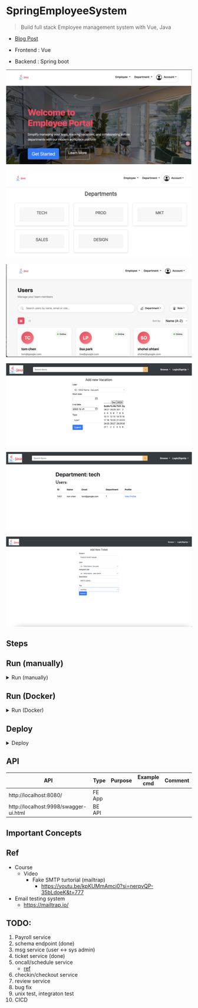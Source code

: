 # SpringEmployeeSystem
> Build full stack Employee management system with Vue, Java

- [Blog Post](https://yennj12.js.org/yennj12_blog_V4/posts/spring-boot-vue-employee-management-system/)
  
- Frontend : Vue
- Backend : Spring boot

<p align="center"><img src ="./doc/pic/demo_v2_1.png"></p>

<p align="center"><img src ="./doc/pic/demo_v2_2.png"></p>

<p align="center"><img src ="./doc/pic/demo_v2_3.png"></p>

<p align="center"><img src ="./doc/pic/demo_4.png"></p>

<p align="center"><img src ="./doc/pic/demo_5.png"></p>

<p align="center"><img src ="./doc/pic/demo_6.png"></p>

## Steps


## Run (manually)

<details>
<summary>Run (manually)</summary>

```bash
#---------------------------
# Run BE app
#---------------------------

# build
mvn package

# run
java -jar target/springEmployeeSystem-0.0.1-SNAPSHOT.jar
```

```bash
#---------------------------
# Run FE app
#---------------------------

cd springEmployeeSystem/frontend/employee-system-ui

npm run serve
```

</details>


## Run (Docker)

<details>
<summary>Run (Docker)</summary>

```bash
docker-compose up
```
</details>


## Deploy

<details>
<summary>Deploy</summary>

```bash

# Backend - Build and push
git clone https://github.com/yennanliu/SpringPlayground.git
cd SpringPlayground/ShoppingCart/Backend

docker build -t shopping-cart-backend .
docker tag shopping-cart-backend:latest <BACKEND_ECR_URI>:latest
docker push <BACKEND_ECR_URI>:latest

# Frontend - Build and push
cd ../Frondend/ecommerce-ui

docker build -t shopping-cart-frontend .
docker tag shopping-cart-frontend:latest <FRONTEND_ECR_URI>:latest
docker push <FRONTEND_ECR_URI>:latest
```

</details>

## API

| API | Type | Purpose | Example cmd | Comment|
| ----- | -------- | ---- | ----- | ---- |
| http://localhost:8080/ |  FE App | | |
| http://localhost:9998/swagger-ui.html |  BE API | | |


## Important Concepts

## Ref

- Course
    - Video
        - Fake SMTP turtorial (mailtrap)
            - https://youtu.be/kpKUMmAmcj0?si=nerpvQP-35bLdoeK&t=777
- Email testing system
    - https://mailtrap.io/


## TODO:

1. Payroll service
2. schema endpoint (done)
3. msg service (user <-> sys admin)
4. ticket service (done)
5. oncall/schedule service
    - [ref](https://developers.google.com/optimization/scheduling/employee_scheduling?hl=zh-tw&fbclid=IwAR3pPBfOG6MXgRinsq8s7SK7UNOH4Va6bKDY6dyakpUy1TBtlpz9WYe7ujg#assi)
6. checkin/checkout service
7. review service
8. bug fix
9. unix test, integraton test
10. CICD
